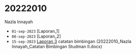 # 20222010
Nazla Innayah


+ `01-sep-2023` [Laporan_1]
+ `08-sep-2023` [Laporan_2]
+ `15-sep-2023` [Laporan 3](2023_09_15_Presentasi3.pptx)
 catatan bimbingan (20222010_Nazla Innayah_Catatan Bimbingan Studman II.docx) 

